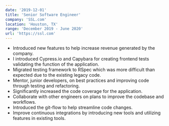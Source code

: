 ```yaml
---
date: '2019-12-01'
title: 'Senior Software Engineer'
company: 'SSL.com'
location: 'Houston, TX'
range: 'December 2019 - June 2020'
url: 'https://ssl.com'
---
```


- Introduced new features to help increase revenue generated by the company.
- I introduced Cypress.io and Capybara for creating frontend tests validating the function of the application.
- Migrated testing framework to RSpec which was more difficult than expected due to the existing legacy code.
- Mentor, junior developers, on best practices and improving code through testing and refactoring.
- Significantly increased the code coverage for the application.
- Collaborate with other engineers on plans to improve the codebase and workflows.
- Introduced the git-flow to help streamline code changes.
- Improve continuous integrations by introducing new tools and utilizing features in existing tools.
